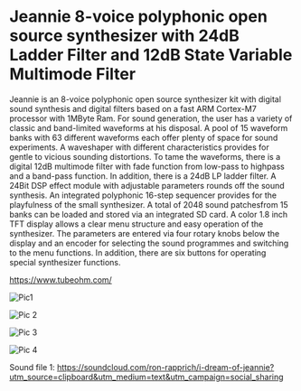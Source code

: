 # Jeannie 8-voice polyphonic open source synthesizer with 24dB Ladder Filter and 12dB State Variable Multimode Filter

Jeannie is an 8-voice polyphonic open source synthesizer kit with digital sound synthesis and digital
filters based on a fast ARM Cortex-M7 processor with 1MByte Ram. For sound generation, the user has
a variety of classic and band-limited waveforms at his disposal. A pool of 15 waveform banks with 63
different waveforms each offer plenty of space for sound experiments. A waveshaper with different
characteristics provides for gentle to vicious sounding distortions.
To tame the waveforms, there is a digital 12dB multimode filter with fade function from low-pass to highpass
and a band-pass function. In addition, there is a 24dB LP ladder filter. A 24Bit DSP effect module with adjustable parameters rounds off the
sound synthesis. An integrated polyphonic 16-step sequencer provides for the playfulness of the small
synthesizer.
A total of 2048 sound patchesfrom 15 banks can be loaded and stored via an integrated SD card. A
color 1.8 inch TFT display allows a clear menu structure and easy operation of the synthesizer. The
parameters are entered via four rotary knobs below the display and an encoder for selecting the sound
programmes and switching to the menu functions. In addition, there are six buttons for operating special
synthesizer functions.

https://www.tubeohm.com/

![Pic1](https://user-images.githubusercontent.com/16689445/155886519-6487f244-0d26-4bb1-a49f-27a8bb392fcf.png)

![Pic 2](https://user-images.githubusercontent.com/16689445/155886525-f779591a-6bcb-4492-a7fb-afd06165b7c4.png)

![Pic 3](https://user-images.githubusercontent.com/16689445/155886528-a2bef7d7-925e-4425-aae9-4ab8d6f1af34.png)

![Pic 4](https://user-images.githubusercontent.com/16689445/155886532-33c55341-f179-4a1a-aa54-1c0e27544c61.png)

Sound file 1: https://soundcloud.com/ron-rapprich/i-dream-of-jeannie?utm_source=clipboard&utm_medium=text&utm_campaign=social_sharing



